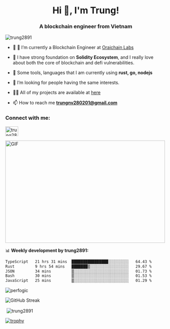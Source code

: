 <h1 align="center">Hi 👋, I'm Trung!</h1>
<h3 align="center">A blockchain engineer from Vietnam</h3>
<p align="left"> <img src="https://komarev.com/ghpvc/?username=trung2891&label=Profile%20views&color=0e75b6&style=flat" alt="trung2891" /> </p>

- 🌱 🔭 I’m currently a Blockchain Engineer at [Oraichain Labs](https://github.com/oraichain)

- 📖 I have strong foundation on **Solidity Ecosystem**, and I really love about both the core of blockchain and defi vulnerabilities.

- 💬 Some tools, languages that I am currently using **rust, go, nodejs**

- 🤝 I’m looking for people having the same interests.

- 👨‍💻 All of my projects are available at [here](https://github.com/trung2891?tab=repositories)

- 📫 How to reach me **trungnv280201@gmail.com**


<h3 align="left">Connect with me:</h3>
<p align="left">
<a href="https://www.linkedin.com/in/trung-nguyen-09a5a5205/" target="blank"><img align="center" src="https://raw.githubusercontent.com/rahuldkjain/github-profile-readme-generator/master/src/images/icons/Social/linked-in-alt.svg" alt="trung2891" height="30" width="40" /></a>
</p>
<img align="center" alt="GIF" src="https://media.giphy.com/media/v1.Y2lkPTc5MGI3NjExaGx2OTI2N240MnFxdWYxZmY5NHJwaDI4MmQ0MTl6bHY5cmsxNm90OSZlcD12MV9pbnRlcm5hbF9naWZfYnlfaWQmY3Q9Zw/lQJNunHwZ32RGilGRO/giphy.gif" width="500" height="320" />

📊 **Weekly development by trung2891:**

<!--START_SECTION:waka-->

```txt
TypeScript   21 hrs 31 mins  ████████████████░░░░░░░░░   64.43 %
Rust         9 hrs 54 mins   ███████▒░░░░░░░░░░░░░░░░░   29.67 %
JSON         34 mins         ▒░░░░░░░░░░░░░░░░░░░░░░░░   01.73 %
Bash         30 mins         ▒░░░░░░░░░░░░░░░░░░░░░░░░   01.53 %
JavaScript   25 mins         ▒░░░░░░░░░░░░░░░░░░░░░░░░   01.29 %
```

<!--END_SECTION:waka-->

<p><img align="center" src="https://github-readme-stats.vercel.app/api/top-langs?username=trung2891&show_icons=true&locale=en&layout=compact" alt="perfogic" /></p>

![GitHub Streak](http://github-readme-streak-stats.herokuapp.com?user=trung2891&theme=dark&background=000004)

<p>&nbsp;<img align="center" src="https://github-readme-stats.vercel.app/api?username=trung2891&show_icons=true&locale=en" alt="trung2891" /></p>

[![trophy](https://github-profile-trophy.vercel.app/?username=trung2891&theme=onedark)]()
